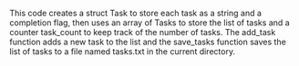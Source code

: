 This code creates a struct Task to store each task as a string and a completion flag, then uses an array of Tasks to store the list of tasks and a counter task_count to keep track of the number of tasks. The add_task function adds a new task to the list and the save_tasks function saves the list of tasks to a file named tasks.txt in the current directory.
